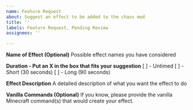 ```yaml
---
name: Feature Request
about: Suggest an effect to be added to the chaos mod
title: ''
labels: Feature Request, Pending Review
assignees: ''

---
```


**Name of Effect (Optional)**
Possible effect names you have considered


**Duration - Put an X in the box that fits your suggestion**
[ ] - Untimed
[ ] - Short (30 seconds)
[ ] - Long (90 seconds)

**Effect Description**
A detailed description of what you want the effect to do


**Vanilla Commands (Optional)**
If you know, please provide the vanilla Minecraft command(s) that would create your effect.
